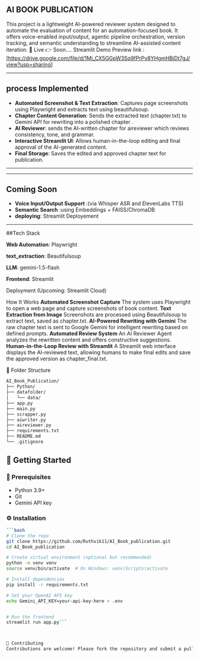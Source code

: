 ## AI BOOK PUBLICATION

This project is a lightweight AI-powered reviewer system designed to automate the evaluation of content for an automation-focused book. It offers voice-enabled input/output, agentic pipeline orchestration, version tracking, and semantic understanding to streamline AI-assisted content iteration.
🚀 Live 
👉 Soon....
Streamlit Demo
Preview link : [https://drive.google.com/file/d/1Mj_CX5GGpW3Sq9fPrPv8YHgmHBjDt7gJ/view?usp=sharing]

---

##  process Implemented 

-  **Automated Screenshot & Text Extraction**: Captures page screenshots using Playwright and extracts text using beautifulsoup.
-  **Chapter Content Generation**: Sends the extracted text (chapter.txt) to Gemini API for rewriting into a polished chapter .
-  **AI Reviewer**: sends the AI-written chapter for aireviewer which reviews consistency, tone, and grammar.
-  **Interactive Streamlit UI**: Allows human-in-the-loop editing and final approval of the AI-generated content.
-  **Final Storage**: Saves the edited and approved chapter text for publication.

---
---

## Coming Soon

-  **Voice Input/Output Support** :(via Whisper ASR and ElevenLabs TTS)
-  **Semantic Search** :using Embeddings + FAISS/ChromaDB
-  **deploying**: Streamlit Deployement
---
##Tech Stack

**Web Automation**: Playwright


**text_extraction**: Beautifulsoup


**LLM**: gemini-1.5-flash


**Frontend**: Streamlit


Deployment
(Upcoming: Streamlit Cloud)


How It Works
**Automated Screenshot Capture**
The system uses Playwright to open a web page and capture screenshots of book content.
**Text Extraction from Image**
Screenshots are processed using Beautifulsoup to extract text, saved as chapter.txt.
**AI-Powered Rewriting with Gemini**
The raw chapter text is sent to Google Gemini for intelligent rewriting based on defined prompts.
**Automated Review System**
An AI Reviewer Agent analyzes the rewritten content and offers constructive suggestions.
**Human-in-the-Loop Review with Streamlit**
A Streamlit web interface displays the AI-reviewed text, allowing humans to make final edits and save the approved version as chapter_final.txt.


📂 Folder Structure
```bash
AI_Book_Publication/
├── Python/
├── datafolder/
│   └── data/
├── app.py
├── main.py
├── scrapper.py
├── aiwriter.py
├── aireviewer.py
├── requirements.txt
├── README.md
└── .gitignore
```
## 🚀 Getting Started

### 🧰 Prerequisites
- Python 3.9+
- Git
- Gemini API key

### ⚙️ Installation

```bash
```bash
# Clone the repo
git clone https://github.com/Ruthvik11/AI_Book_publication.git
cd AI_Book_publication

# Create virtual environment (optional but recommended)
python -m venv venv
source venv/bin/activate  # On Windows: venv\Scripts\activate

# Install dependencies
pip install -r requirements.txt

# Set your OpenAI API key
echo Gemini_API_KEY=your-api-key-here > .env


# Run the frontend
streamlit run app.py```



🤝 Contributing
Contributions are welcome! Please fork the repository and submit a pull request with your changes. For major changes, open an issue first to discuss.


